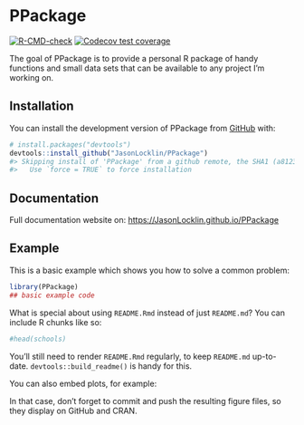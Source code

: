 
<!-- README.md is generated from README.Rmd. Please edit that file -->

# PPackage

<!-- badges: start -->

[![R-CMD-check](https://github.com/JasonLocklin/PPackage/actions/workflows/R-CMD-check.yaml/badge.svg)](https://github.com/JasonLocklin/PPackage/actions/workflows/R-CMD-check.yaml)
[![Codecov test
coverage](https://codecov.io/gh/JasonLocklin/PPackage/branch/master/graph/badge.svg)](https://app.codecov.io/gh/JasonLocklin/PPackage?branch=master)
<!-- badges: end -->

The goal of PPackage is to provide a personal R package of handy
functions and small data sets that can be available to any project I’m
working on.

## Installation

You can install the development version of PPackage from
[GitHub](https://github.com/) with:

``` r
# install.packages("devtools")
devtools::install_github("JasonLocklin/PPackage")
#> Skipping install of 'PPackage' from a github remote, the SHA1 (a8123e03) has not changed since last install.
#>   Use `force = TRUE` to force installation
```

## Documentation

Full documentation website on: <https://JasonLocklin.github.io/PPackage>

## Example

This is a basic example which shows you how to solve a common problem:

``` r
library(PPackage)
## basic example code
```

What is special about using `README.Rmd` instead of just `README.md`?
You can include R chunks like so:

``` r
#head(schools)
```

You’ll still need to render `README.Rmd` regularly, to keep `README.md`
up-to-date. `devtools::build_readme()` is handy for this.

You can also embed plots, for example:

In that case, don’t forget to commit and push the resulting figure
files, so they display on GitHub and CRAN.
